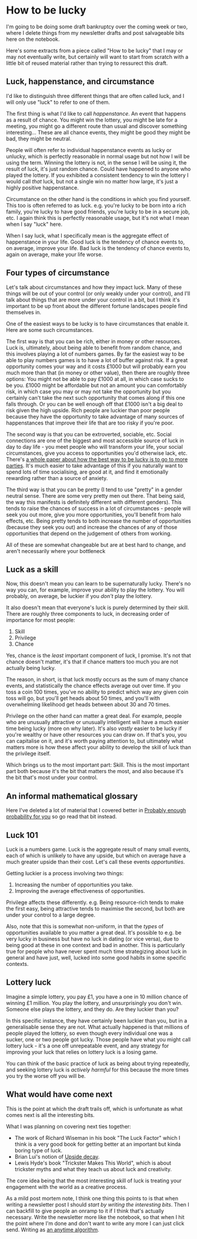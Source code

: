 # How to be lucky

I'm going to be doing some draft bankruptcy over the coming week or two,
where I delete things from my newsletter drafts and post salvageable bits
here on the notebook.

Here's some extracts from a piece called "How to be lucky" that I may or may
not eventually write, but certainly will want to start from scratch with 
a little bit of reused material rather than trying to ressurect this draft.

## Luck, happenstance, and circumstance

I'd like to distinguish three different things that are often called
luck, and I will only use "luck" to refer to one of them.

The first thing is what I'd like to call *happenstance*. An event that
happens as a result of chance. You might win the lottery, you might be
late for a meeting, you might go a different route than usual and
discover something interesting... These are all chance events, they
might be good they might be bad, they might be neutral.

People will often refer to individual happenstance events as lucky or
unlucky, which is perfectly reasonable in normal usage but not how I
will be using the term. Winning the lottery is not, in the sense I will
be using it, the result of luck, it's just random chance. Could have
happened to anyone who played the lottery. If you exhibited a consistent
tendency to win the lottery I would call *that* luck, but not a single
win no matter how large, it's just a highly positive happenstance.

Circumstance on the other hand is the conditions in which you find
yourself. This too is often referred to as luck. e.g. you're lucky to be
born into a rich family, you're lucky to have good friends, you're lucky
to be in a secure job, etc. I again think this is perfectly reasonable
usage, but it's not what I mean when I say "luck" here.

When I say luck, what I specifically mean is the aggregate effect of
happenstance in your life. Good luck is the tendency of chance events
to, on average, improve your life. Bad luck is the tendency of chance
events to, again on average, make your life worse.

## Four types of circumstance

Let's talk about circumstances and how they impact luck. Many of these
things will be out of your control (or only weakly under your control),
and I'll talk about things that are more under your control in a bit,
but I think it's important to be up front about the different fortune
landscapes people find themselves in.

One of the easiest ways to be lucky is to have circumstances that enable
it. Here are some such circumstances.

The first way is that you can be rich, either in money or other
resources. Luck is, ultimately, about being able to benefit from random
chance, and this involves playing a lot of numbers games. By far the
easiest way to be able to play numbers games is to have a lot of buffer
against risk. If a great opportunity comes your way and it costs £1000
but will probably earn you much more than that (in money or other
value), then there are roughly three options: You might not be able to
pay £1000 at all, in which case sucks to be you. £1000 might be
affordable but not an amount you can comfortably risk, in which case you
may or may not take the opportunity but you certainly can't take the
next such opportunity that comes along if this one falls through. Or you
can be well enough off that £1000 isn't a big deal to risk given the
high upside. Rich people are luckier than poor people because they have
the opportunity to take advantage of many sources of happenstances that
improve their life that are too risky if you're poor.

The second way is that you can be extroverted, sociable, etc. Social
connections are one of the biggest and most accessible source of luck in
day to day life - you meet people who will transform your life, your
social circumstances, give you access to opportunities you'd otherwise
lack, etc. There's [a whole paper about how the best way to be lucky is
to go to more
parties](https://journals.sagepub.com/doi/full/10.1177/0190272518812010).
It's much easier to take advantage of this if you naturally want to
spend lots of time socialising, are good at it, and find it emotionally
rewarding rather than a source of anxiety.

The third way is that you can be
pretty (I tend to use "pretty" in a gender neutral sense. There are some very
pretty men out there. That being said, the way this manifests is definitely different with different genders).
This tends to raise the chances of success in a lot of circumstances - people will
seek you out more, give you more opportunities, you'll benefit from halo
effects, etc. Being pretty tends to both increase the number of
opportunities (because they seek you out) and increase the chances of
any of those opportunities that depend on the judgement of others from
working.

All of these are somewhat changeable but are at best hard to change,
and aren't necessarily where your bottleneck 

## Luck as a skill

Now, this doesn't mean you can learn to be supernaturally lucky. There's
no way you can, for example, improve your ability to play the lottery.
You will probably, on average, be luckier if you *don't* play the
lottery.

It also doesn't mean that everyone's luck is purely determined by their
skill. There are roughly three components to luck, in decreasing order
of importance for most people:

1.  Skill
2.  Privilege
3.  Chance

Yes, chance is the *least* important component of luck, I promise. It's
not that chance doesn't matter, it's that if chance matters too much you
are not actually being lucky.

The reason, in short, is that luck mostly occurs as the sum of many
chance events, and statistically the chance effects average out over
time. If you toss a coin 100 times, you've no ability to predict which
way any given coin toss will go, but you'll get heads about 50 times,
and you'll with overwhelming likelihood get heads between about 30 and
70 times.

Privilege on the other hand can matter a great deal. For example, people
who are unusually attractive or unusually intelligent will have a much
easier time being lucky (more on why later). It's also *vastly* easier
to be lucky if you're wealthy or have other resources you can draw on.
If that's you, you can capitalise on it, and it's worth paying attention
to, but ultimately what matters more is how these affect your ability to
develop the skill of luck than the privilege itself.

Which brings us to the most important part: Skill. This is the most
important part both because it's the bit that matters the most, and also
because it's the bit that's most under your control.

## An informal mathematical glossary

Here I've deleted a lot of material that I covered better in [Probably enough probability for you](https://notebook.drmaciver.com/posts/2021-10-29-09:43.html) so go read that bit instead.

## Luck 101

Luck is a numbers game. Luck is the aggregate result of many small
events, each of which is unlikely to have any upside, but which on
average have a much greater upside than their cost. Let's call these
events *opportunities*.

Getting luckier is a process involving two things:

1.  Increasing the number of opportunities you take.
2.  Improving the average effectiveness of opportunities.

Privilege affects these differently. e.g. Being resource-rich tends to
make the first easy, being attractive tends to maximise the second, but
both are under your control to a large degree.

Also, note that this is somewhat non-uniform, in that the *types* of
opportunities available to you matter a great deal. It's possible to
e.g. be very lucky in business but have no luck in dating (or vice
versa), due to being good at these in one context and bad in another.
This is particularly true for people who have never spent much time
strategizing about luck in general and have just, well, lucked into some
good habits in some specific contexts.

## Lottery luck

Imagine a simple lottery, you pay £1, you have a one in 10 million
chance of winning £1 million. You play the lottery, and unsurprisingly
you don't win. Someone else plays the lottery, and they do. Are they
luckier than you?

In this specific instance, they have certainly been luckier than you,
but in a generalisable sense they are not. What actually happened is
that millions of people played the lottery, so even though every
individual one was a sucker, one or two people got lucky. Those people
have what you might call lottery luck - it's a one off unrepeatable event,
and any strategy for improving your luck that relies on lottery luck is
a losing game.

You can think of the basic practice of luck as being about trying
repeatedly, and seeking lottery luck is *actively harmful* for this
because the more times you try the worse off you will be.

## What would have come next

This is the point at which the draft trails off, which is unfortunate as what comes next is all the interesting bits.

What I was planning on covering next ties together:

* The work of Richard Wiseman in his book "The Luck Factor" which I think is
  a very good book for getting better at an important but kinda boring type of
  luck.
* Brian Lui's notion of [Upside decay](https://brianlui.dog/2020/10/06/upside-decay/).
* Lewis Hyde's book "Trickster Makes This World", which is about trickster myths and what they teach us about luck and creativity.

The core idea being that the most interesting skill of luck is treating your engagement with the world as a creative process.

As a mild post mortem note, I think one thing this points to is that when writing a newsletter post I should *start by writing the interesting bits*. Then I can backfill to give people an onramp to it if I think that's actually necessary. Write the newsletter more like the notebook, so that when I hit the point where I'm done and don't want to write any more I can just click send. Writing as [an anytime algorithm](https://notebook.drmaciver.com/posts/2020-03-23-15:52.html).
